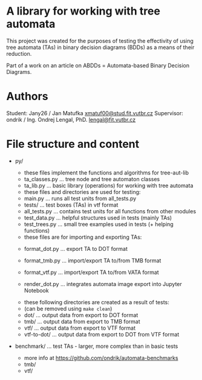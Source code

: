 # A library for working with tree automata

This project was created for the purposes of testing the effectivity 
of using tree automata (TAs) in binary decision diagrams (BDDs) 
as a means of their reduction.

Part of a work on an article on ABDDs = Automata-based Binary Decision Diagrams.

# Authors

Student: Jany26 / Jan Matufka <xmatuf00@stud.fit.vutbr.cz>
Supervisor: ondrik / Ing. Ondrej Lengal, PhD. <lengal@fit.vutbr.cz>

# File structure and content

- py/ 

    - these files implement the functions and algorithms for tree-aut-lib

    * ta_classes.py   ... tree node and tree automaton classes
    * ta_lib.py       ... basic library (operations) for working with tree automata

    - these files and directories are used for testing: 

    * main.py         ... runs all test units from all_tests.py
    * tests/          ... test boxes (TAs) in vtf format
    * all_tests.py    ... contains test units for all functions from other modules
    * test_data.py    ... helpful structures used in tests (mainly TAs)
    * test_trees.py   ... small tree examples used in tests (+ helping functions)

    - these files are for importing and exporting TAs:

    * format_dot.py   ... export TA to DOT format
    * format_tmb.py   ... import/export TA to/from TMB format
    * format_vtf.py   ... import/export TA to/from VATA format

    * render_dot.py      ... integrates automata image export into Jupyter Notebook
    


    - these following directories are created as a result of tests:
    - (can be removed using `make clean`)

    * dot/            ... output data from export to DOT format
    * tmb/            ... output data from export to TMB format
    * vtf/            ... output data from export to VTF format
    * vtf-to-dot/     ... output data from export to DOT from VTF format

- benchmark/ ... test TAs - larger, more complex than in basic tests 
    - more info at https://github.com/ondrik/automata-benchmarks

    * tmb/ 
    * vtf/